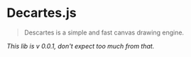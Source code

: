 # Decartes.js

> Descartes is a simple and fast canvas drawing engine.

*This lib is v 0.0.1, don't expect too much from that.*